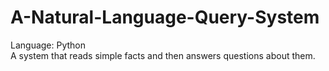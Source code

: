 # A-Natural-Language-Query-System
Language: Python  
A system that reads simple facts and then answers questions about them.
